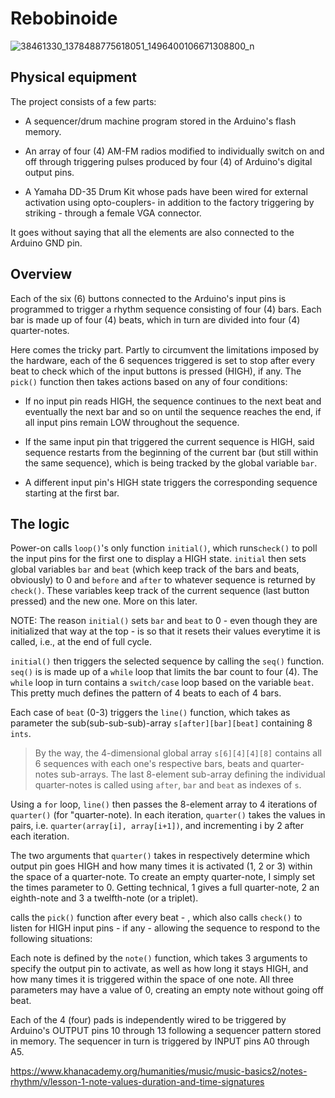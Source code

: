 Rebobinoide 
===========

![38461330_1378488775618051_1496400106671308800_n](https://user-images.githubusercontent.com/55008098/64902170-50f14a00-d657-11e9-9160-7df829bea61e.jpg)

## Physical equipment
The project consists of a few parts:

* A sequencer/drum machine program stored in the Arduino's flash memory.

* An array of four (4) AM-FM radios modified to individually switch on and off through triggering pulses produced by four (4) of Arduino's digital output pins.

* A Yamaha DD-35 Drum Kit whose pads have been wired for external activation using opto-couplers- in addition to the factory triggering by striking - through a female VGA connector.

It goes without saying that all the elements are also connected to the Arduino GND pin.

## Overview


Each of the six (6) buttons connected to the Arduino's input pins is programmed to trigger a rhythm sequence consisting of four (4) bars. Each bar is made up of four (4) beats, which in turn are divided into four (4) quarter-notes.


Here comes the tricky part. Partly to circumvent the limitations imposed by the hardware, each of the 6 sequences triggered is set to stop after every beat to check which of the input buttons is pressed (HIGH), if any. The `pick()` function then takes actions based on any of four conditions:


* If no input pin reads HIGH, the sequence continues to the next beat and eventually the next bar and so on until the sequence reaches the end, if all input pins remain LOW throughout the sequence.


* If the same input pin that triggered the current sequence is HIGH, said sequence restarts from the beginning of the current bar (but still within the same sequence), which is being tracked by the global variable `bar`.


* A different input pin's HIGH state triggers the corresponding sequence starting at the first bar.

## The logic


Power-on calls `loop()`'s only function `initial()`, which runs`check()` to poll the input pins for the first one to display a HIGH state. `initial` then sets global variables `bar` and `beat` (which keep track of the bars and beats, obviously) to 0 and `before` and `after` to whatever sequence is returned by `check()`. These variables keep track of the current sequence (last button pressed) and the new one. More on this later.


NOTE: The reason `initial()` sets `bar` and `beat` to 0 - even though they are initialized that way at the top - is so that it resets their values everytime it is called, i.e., at the end of full cycle.


`initial()` then triggers the selected sequence by calling the `seq()` function. `seq()` is is made up of a `while` loop that limits the bar count to four (4). The `while` loop in turn contains a `switch/case` loop based on the variable `beat`. This pretty much defines the pattern of 4 beats to each of 4 bars.


Each case of `beat` (0-3) triggers the `line()` function, which takes as parameter the sub(sub-sub-sub)-array `s[after][bar][beat]` containing 8 `ints`. 


> By the way, the 4-dimensional global array `s[6][4][4][8]` contains all 6 sequences with each one's respective bars, beats and quarter-notes sub-arrays. The last 8-element sub-array defining the individual quarter-notes is called using `after`, `bar` and `beat` as indexes of `s`.


Using a `for` loop, `line()` then passes the 8-element array to 4 iterations of `quarter()` (for "quarter-note). In each iteration, `quarter()` takes the values in pairs, i.e. `quarter(array[i], array[i+1])`, and incrementing i by 2 after each iteration. 

The two arguments that `quarter()` takes in respectively determine which output pin goes HIGH and how many times it is activated (1, 2 or 3) within the space of a quarter-note. To create an empty quarter-note, I simply set the times parameter to 0. Getting technical, 1 gives a full quarter-note, 2 an eighth-note and 3 a twelfth-note (or a triplet).

calls the `pick()` function after every beat - , which also calls `check()` to listen for HIGH input pins - if any - allowing the sequence to respond to the following situations:



Each note is defined by the `note()` function, which takes 3 arguments to specify the output pin to activate, as well as how long it stays HIGH, and how many times it is triggered within the space of one note. All three parameters may have a value of 0, creating an empty note without going off beat.




Each of the 4 (four) pads is independently wired to be triggered by Arduino's OUTPUT pins 10 through 13 following a sequencer pattern stored in memory. The sequencer in turn is triggered by INPUT pins A0 through A5.



https://www.khanacademy.org/humanities/music/music-basics2/notes-rhythm/v/lesson-1-note-values-duration-and-time-signatures



